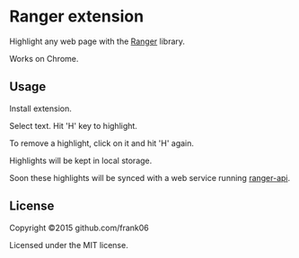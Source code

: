 # Ranger extension

Highlight any web page with the [Ranger](https://github.com/frank06/ranger) library.

Works on Chrome.

## Usage

Install extension.

Select text. Hit 'H' key to highlight.

To remove a highlight, click on it and hit 'H' again.

Highlights will be kept in local storage.

Soon these highlights will be synced with a web service running [ranger-api](https://github.com/frank06/ranger-api).

## License

Copyright ©2015 github.com/frank06

Licensed under the MIT license.